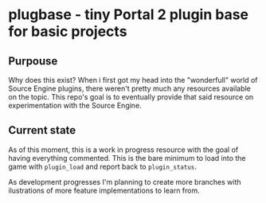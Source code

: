 # plugbase - tiny Portal 2 plugin base for basic projects

## Purpouse

Why does this exist? When i first got my head into the "wonderfull" world of Source Engine plugins, there weren't pretty much any resources available on the topic. This repo's goal is to eventually provide that said resource on experimentation with the Source Engine.

## Current state

As of this moment, this is a work in progress resource with the goal of having everything commented. This is the bare minimum to load into the game with `plugin_load` and report back to `plugin_status`.

As development progresses I'm planning to create more branches with ilustrations of more feature implementations to learn from.

